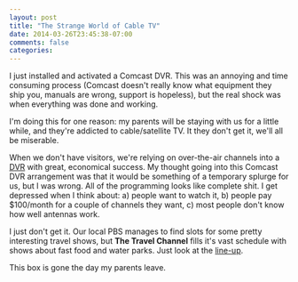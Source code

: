 ```yaml
---
layout: post
title: "The Strange World of Cable TV"
date: 2014-03-26T23:45:38-07:00
comments: false
categories: 
---
```


I just installed and activated a Comcast DVR. This was an annoying and time consuming process (Comcast doesn't really know what equipment
they ship you, manuals are wrong, support is hopeless), but the real shock was when everything was done and working.

I'm doing this for one reason: my parents will be staying with us for a little while, and they're addicted to cable/satellite TV. It they don't
get it, we'll all be miserable.

When we don't have visitors, we're relying on over-the-air channels into a [DVR](http://www.channelmaster.com/Products_s/329.htm) with great, economical success. My thought going into this Comcast DVR arrangement was
that it would be something of a temporary splurge for us, but I was wrong. All of the programming looks like complete
shit. I get depressed when I think about: a) people want to watch it,  b) people pay $100/month for a couple of channels they want, c) most people don't know how well antennas work.

I just don't get it. Our local PBS manages to find slots for some pretty interesting travel shows, but **The Travel Channel** fills it's
vast schedule with shows about fast food and water parks. Just look at the [line-up](http://en.wikipedia.org/wiki/List_of_programs_broadcast_by_Travel_Channel).

This box is gone the day my parents leave.
